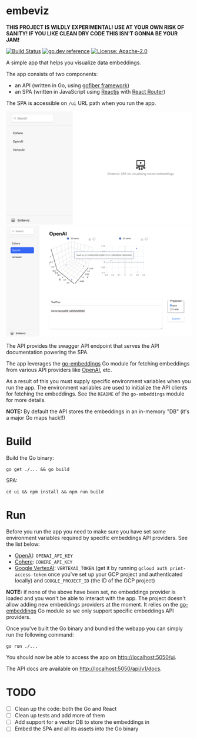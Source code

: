 # embeviz

**THIS PROJECT IS WILDLY EXPERIMENTAL! USE AT YOUR OWN RISK OF SANITY! IF YOU LIKE CLEAN DRY CODE THIS ISN'T GONNA BE YOUR JAM!**

[![Build Status](https://github.com/milosgajdos/embeviz/workflows/CI/badge.svg)](https://github.com/milosgajdos/embeviz/actions?query=workflow%3ACI)
[![go.dev reference](https://img.shields.io/badge/go.dev-reference-007d9c?logo=go&logoColor=white&style=flat-square)](https://pkg.go.dev/github.com/milosgajdos/embeviz)
[![License: Apache-2.0](https://img.shields.io/badge/License-Apache--2.0-blue.svg)](https://opensource.org/licenses/Apache-2.0)

A simple app that helps you visualize data embeddings.

The app consists of two components:
* an API (written in Go, using [gofiber framework](https://docs.gofiber.io/))
* an SPA (written in JavaScript using [Reactjs](https://react.dev/) with [React Router](https://reactrouter.com/en/main))

The SPA is accessible on `/ui` URL path when you run the app.

![Embeviz Home](./ui/public/home.png?raw=true "Embeviz home page")
![Embeviz Provider](./ui/public/provider.png?raw=true "Embeviz provider page")

The API provides the swagger API endpoint that serves the API documentation powering the SPA.

The app leverages the [go-embeddings](https://github.com/milosgajdos/go-embeddings) Go module for fetching embeddings from various API providers like [OpenAI](https://openai.com/), etc.

As a result of this you must supply specific environment variables when you run the app. The environment variables are used to initialize the API clients for fetching the embeddings. See the `README` of the `go-embeddings` module for more details.

**NOTE:** By default the API stores the embeddings in an in-memory "DB" (it's a major Go maps hack!!)

# Build

Build the Go binary:
```shell
go get ./... && go build
```

SPA:
```shell
cd ui && npm install && npm run build
```

# Run

Before you run the app you need to make sure you have set some environment variables required by specific embeddings API providers. See the list below:
* [OpenAI](https://openai.com/): `OPENAI_API_KEY`
* [Cohere](https://cohere.com/): `COHERE_API_KEY`
* [Google VertexAI](https://cloud.google.com/vertex-ai/docs/generative-ai/learn/overview): `VERTEXAI_TOKEN` (get it by running `gcloud auth print-access-token` once you've set up your GCP project and authenticated locally) and `GOOGLE_PROJECT_ID` (the ID of the GCP project)

**NOTE:** if none of the above have been set, no embeddings provider is loaded and you won't be able to interact with the app. The project doesn't allow adding new embeddings providers at the moment.
It relies on the [go-embeddings](https://github.com/milosgajdos/go-embeddings) Go module so we only support specific embeddings API providers.

Once you've built the Go binary and bundled the webapp you can simply run the following command:
```shell
go run ./...
```

You should now be able to access the app on [http://localhost:5050/ui](http://localhost:5050/ui).

The API docs are available on [http://localhost:5050/api/v1/docs](http://localhost:5050/api/v1/docs).

# TODO

* [ ] Clean up the code: both the Go and React
* [ ] Clean up tests and add more of them
* [ ] Add support for a vector DB to store the embeddings in
* [ ] Embed the SPA and all its assets into the Go binary
